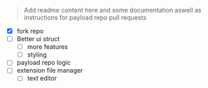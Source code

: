 > Add readme content here and some documentation aswell as instructions for payload repo pull requests


- [x] fork repo
- [ ] Better ui struct
  - [ ] more features
  - [ ] styling
- [ ] payload repo logic
- [ ] extension file manager
  - [ ] text editor
